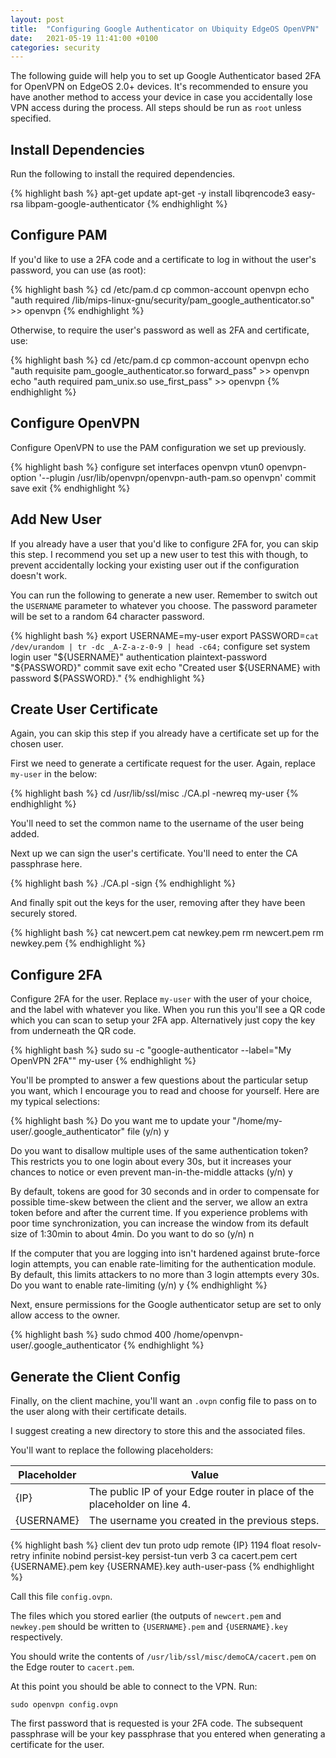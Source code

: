 ```yaml
---
layout: post
title:  "Configuring Google Authenticator on Ubiquity EdgeOS OpenVPN"
date:   2021-05-19 11:41:00 +0100
categories: security
---
```


The following guide will help you to set up Google Authenticator based 2FA for OpenVPN on EdgeOS 2.0+ devices. It's recommended to ensure you have another method to access your device in case you accidentally lose VPN access during the process. All steps should be run as `root` unless specified.

## Install Dependencies

Run the following to install the required dependencies.

{% highlight bash %}
apt-get update
apt-get -y install libqrencode3 easy-rsa libpam-google-authenticator
{% endhighlight %}

## Configure PAM

If you'd like to use a 2FA code and a certificate to log in without the user's password, you can use (as root):

{% highlight bash %}
cd /etc/pam.d
cp common-account openvpn
echo "auth required /lib/mips-linux-gnu/security/pam_google_authenticator.so" >> openvpn
{% endhighlight %}

Otherwise, to require the user's password as well as 2FA and certificate, use:

{% highlight bash %}
cd /etc/pam.d
cp common-account openvpn
echo "auth requisite pam_google_authenticator.so forward_pass" >> openvpn
echo "auth required pam_unix.so use_first_pass" >> openvpn
{% endhighlight %}

## Configure OpenVPN

Configure OpenVPN to use the PAM configuration we set up previously.

{% highlight bash %}
configure
set interfaces openvpn vtun0 openvpn-option '--plugin /usr/lib/openvpn/openvpn-auth-pam.so openvpn'
commit
save
exit
{% endhighlight %}

## Add New User

If you already have a user that you'd like to configure 2FA for, you can skip this step. I recommend you set up a new user to test this with though, to prevent accidentally locking your existing user out if the configuration doesn't work.

You can run the following to generate a new user. Remember to switch out the `USERNAME` parameter to whatever you choose. The password parameter will be set to a random 64 character password.

{% highlight bash %}
export USERNAME=my-user
export PASSWORD=`cat /dev/urandom | tr -dc _A-Z-a-z-0-9 | head -c64;`
configure
set system login user "${USERNAME}" authentication plaintext-password "${PASSWORD}" 
commit
save
exit
echo "Created user ${USERNAME} with password ${PASSWORD}."
{% endhighlight %}

## Create User Certificate

Again, you can skip this step if you already have a certificate set up for the chosen user.

First we need to generate a certificate request for the user. Again, replace `my-user` in the below:

{% highlight bash %}
cd /usr/lib/ssl/misc
./CA.pl -newreq my-user
{% endhighlight %}

You'll need to set the common name to the username of the user being added.

Next up we can sign the user's certificate. You'll need to enter the CA passphrase here.

{% highlight bash %}
./CA.pl -sign
{% endhighlight %}

And finally spit out the keys for the user, removing after they have been securely stored.

{% highlight bash %}
cat newcert.pem
cat newkey.pem
rm newcert.pem
rm newkey.pem
{% endhighlight %}


## Configure 2FA

Configure 2FA for the user. Replace `my-user` with the user of your choice, and the label with whatever you like. When you run this you'll see a QR code which you can scan to setup your 2FA app. Alternatively just copy the key from underneath the QR code.

{% highlight bash %}
sudo su -c "google-authenticator --label=\"My OpenVPN 2FA\"" my-user
{% endhighlight %}

You'll be prompted to answer a few questions about the particular setup you want, which I encourage you to read and choose for yourself. Here are my typical selections:

{% highlight bash %}
Do you want me to update your "/home/my-user/.google_authenticator" file (y/n) y

Do you want to disallow multiple uses of the same authentication
token? This restricts you to one login about every 30s, but it increases
your chances to notice or even prevent man-in-the-middle attacks (y/n) y

By default, tokens are good for 30 seconds and in order to compensate for
possible time-skew between the client and the server, we allow an extra
token before and after the current time. If you experience problems with poor
time synchronization, you can increase the window from its default
size of 1:30min to about 4min. Do you want to do so (y/n) n

If the computer that you are logging into isn't hardened against brute-force
login attempts, you can enable rate-limiting for the authentication module.
By default, this limits attackers to no more than 3 login attempts every 30s.
Do you want to enable rate-limiting (y/n) y
{% endhighlight %}

Next, ensure permissions for the Google authenticator setup are set to only allow access to the owner.

{% highlight bash %}
sudo chmod 400 /home/openvpn-user/.google_authenticator
{% endhighlight %}


## Generate the Client Config

Finally, on the client machine, you'll want an `.ovpn` config file to pass on to the user along with their certificate details.

I suggest creating a new directory to store this and the associated files.

You'll want to replace the following placeholders:

| Placeholder | Value |
|-------------|-------|
| {IP}        | The public IP of your Edge router in place of the placeholder on line 4.
| {USERNAME}  | The username you created in the previous steps.

{% highlight bash %}
client
dev tun
proto udp
remote {IP} 1194
float
resolv-retry infinite
nobind
persist-key
persist-tun
verb 3
ca cacert.pem
cert {USERNAME}.pem
key {USERNAME}.key
auth-user-pass
{% endhighlight %}

Call this file `config.ovpn`.

The files which you stored earlier (the outputs of `newcert.pem` and `newkey.pem` should be written to `{USERNAME}.pem` and `{USERNAME}.key` respectively.

You should write the contents of `/usr/lib/ssl/misc/demoCA/cacert.pem` on the Edge router to `cacert.pem`.

At this point you should be able to connect to the VPN. Run:

```
sudo openvpn config.ovpn
```

The first password that is requested is your 2FA code. The subsequent passphrase will be your key passphrase that you entered when generating a certificate for the user.

